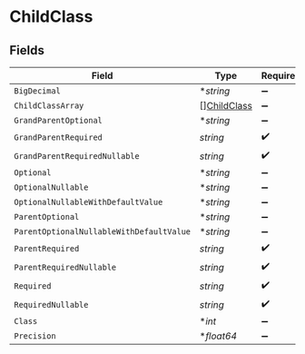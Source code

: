 # ChildClass


## Fields

| Field                                             | Type                                              | Required                                          | Description                                       |
| ------------------------------------------------- | ------------------------------------------------- | ------------------------------------------------- | ------------------------------------------------- |
| `BigDecimal`                                      | **string*                                         | :heavy_minus_sign:                                | N/A                                               |
| `ChildClassArray`                                 | [][ChildClass](../../models/shared/childclass.md) | :heavy_minus_sign:                                | N/A                                               |
| `GrandParentOptional`                             | **string*                                         | :heavy_minus_sign:                                | N/A                                               |
| `GrandParentRequired`                             | *string*                                          | :heavy_check_mark:                                | N/A                                               |
| `GrandParentRequiredNullable`                     | *string*                                          | :heavy_check_mark:                                | N/A                                               |
| `Optional`                                        | **string*                                         | :heavy_minus_sign:                                | N/A                                               |
| `OptionalNullable`                                | **string*                                         | :heavy_minus_sign:                                | N/A                                               |
| `OptionalNullableWithDefaultValue`                | **string*                                         | :heavy_minus_sign:                                | N/A                                               |
| `ParentOptional`                                  | **string*                                         | :heavy_minus_sign:                                | N/A                                               |
| `ParentOptionalNullableWithDefaultValue`          | **string*                                         | :heavy_minus_sign:                                | N/A                                               |
| `ParentRequired`                                  | *string*                                          | :heavy_check_mark:                                | N/A                                               |
| `ParentRequiredNullable`                          | *string*                                          | :heavy_check_mark:                                | N/A                                               |
| `Required`                                        | *string*                                          | :heavy_check_mark:                                | N/A                                               |
| `RequiredNullable`                                | *string*                                          | :heavy_check_mark:                                | N/A                                               |
| `Class`                                           | **int*                                            | :heavy_minus_sign:                                | N/A                                               |
| `Precision`                                       | **float64*                                        | :heavy_minus_sign:                                | N/A                                               |